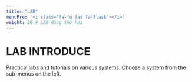 ```yaml
---
title: "LAB"
menuPre: '<i class="fa-fw fas fa-flask"></i>'
weight: 20 # LAB đứng thứ hai
---
```

# LAB INTRODUCE
Practical labs and tutorials on various systems. Choose a system from the sub-menus on the left.
